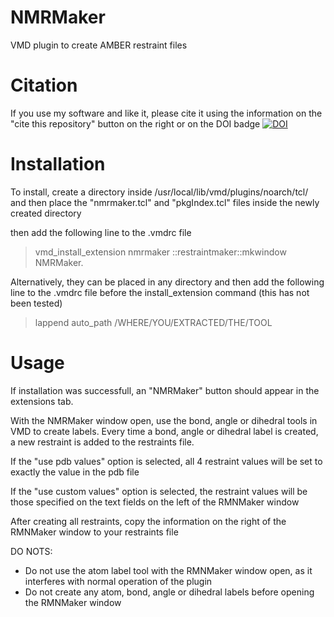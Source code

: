 # NMRMaker
VMD plugin to create AMBER restraint files

# Citation 
If you use my software and like it, please cite it using the information on the "cite this repository" button on the right or on the DOI badge
[![DOI](https://zenodo.org/badge/494545655.svg)](https://zenodo.org/badge/latestdoi/494545655)


# Installation

To install, create a directory inside /usr/local/lib/vmd/plugins/noarch/tcl/
and then place the "nmrmaker.tcl" and "pkgIndex.tcl" files inside the newly created directory

then add the following line to the .vmdrc file

>vmd_install_extension nmrmaker ::restraintmaker::mkwindow NMRMaker.


Alternatively, they can be placed in any directory and then add the following line to the .vmdrc file before the install_extension command (this has not been tested)

>lappend auto_path /WHERE/YOU/EXTRACTED/THE/TOOL





# Usage

If installation was successfull, an "NMRMaker" button should appear in the extensions tab.

With the NMRMaker window open, use the bond, angle or dihedral tools in VMD to create labels. Every time a bond, angle or dihedral label is created, a new restraint is added to the restraints file.

If the "use pdb values" option is selected, all 4 restraint values will be set to exactly the value in the pdb file

If the "use custom values" option is selected, the restraint values will be those specified on the text fields on the left of the RMNMaker window

After creating all restraints, copy the information on the right of the RMNMaker window to your restraints file

DO NOTS:

- Do not use the atom label tool with the RMNMaker window open, as it interferes with normal operation of the plugin
- Do not create any atom, bond, angle or dihedral labels before opening the RMNMaker window

